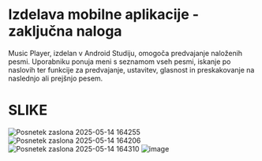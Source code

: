 <h1>Izdelava mobilne aplikacije - zaključna naloga</h1>

Music Player, izdelan v Android Studiju, omogoča predvajanje naloženih pesmi. Uporabniku ponuja meni s seznamom vseh pesmi, iskanje po naslovih ter funkcije za predvajanje, ustavitev, glasnost in preskakovanje na naslednjo ali prejšnjo pesem.

<h1>SLIKE</h1>

![Posnetek zaslona 2025-05-14 164255](https://github.com/user-attachments/assets/607d0eab-8359-4b11-8673-0e74e4be5181)
![Posnetek zaslona 2025-05-14 164206](https://github.com/user-attachments/assets/41ba933e-2b40-4c5b-b3b7-75495163c5e5)
![Posnetek zaslona 2025-05-14 164310](https://github.com/user-attachments/assets/25db6235-6085-43d1-af38-977d732509d8)
![image](https://github.com/user-attachments/assets/4bafe64c-de0f-4e67-b136-4a403196aa52)


